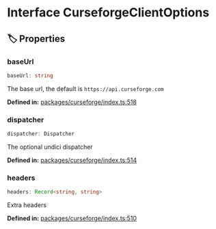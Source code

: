 # Interface CurseforgeClientOptions

## 🏷️ Properties

### baseUrl <Badge type="info" text="optional" />

```ts
baseUrl: string
```
The base url, the default is ``https://api.curseforge.com``
<p style="font-size: 14px; color: var(--vp-c-text-2)">
<strong>Defined in:</strong> <a href="https://github.com/voxelum/minecraft-launcher-core-node/blob/master/packages/curseforge/index.ts#L518" target="_blank" rel="noreferrer">packages/curseforge/index.ts:518</a>
</p>


### dispatcher <Badge type="info" text="optional" />

```ts
dispatcher: Dispatcher
```
The optional undici dispatcher
<p style="font-size: 14px; color: var(--vp-c-text-2)">
<strong>Defined in:</strong> <a href="https://github.com/voxelum/minecraft-launcher-core-node/blob/master/packages/curseforge/index.ts#L514" target="_blank" rel="noreferrer">packages/curseforge/index.ts:514</a>
</p>


### headers <Badge type="info" text="optional" />

```ts
headers: Record<string, string>
```
Extra headers
<p style="font-size: 14px; color: var(--vp-c-text-2)">
<strong>Defined in:</strong> <a href="https://github.com/voxelum/minecraft-launcher-core-node/blob/master/packages/curseforge/index.ts#L510" target="_blank" rel="noreferrer">packages/curseforge/index.ts:510</a>
</p>


